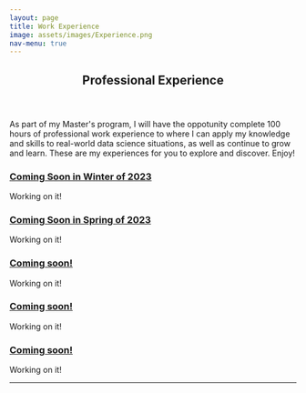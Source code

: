 ```yaml
---
layout: page
title: Work Experience
image: assets/images/Experience.png
nav-menu: true
---
```


<!-- Main -->
<div id="main" class="alt">

<!-- One -->
<section id="one">
	<div class="inner">
		<header class="major">
			<h1>Professional Experience</h1>
		</header>

<!-- Content -->
<h2 id="Professional Experience"></h2>
<p>As part of my Master's program, I will have the oppotunity complete 100 hours of professional work experience to where I can apply my knowledge and skills to real-world data science situations, as well as continue to grow and learn. These are my experiences for you to explore and discover. Enjoy! </p>
<div class="row">
	<div class="6u 12u$(small)">
		<h3><u><b>Coming Soon in Winter of 2023</b></u></h3>
		<p>Working on it!</p>
	</div>
	<div class="6u$ 12u$(small)">
		<h3><u><b>Coming Soon in Spring of 2023</b></u></h3>
		<p>Working on it!</p>
	</div>
	<!-- Break -->
	<div class="4u 12u$(medium)">
		<h3><u><b>Coming soon!</b></u></h3>
		<p>Working on it!</p>
	</div>
	<div class="4u 12u$(medium)">
		<h3><u><b>Coming soon!</b></u></h3>
		<p>Working on it!</p>
	</div>
	<div class="4u$ 12u$(medium)">
		<h3><u><b>Coming soon!</b></u></h3>
		<p>Working on it!</p>
	</div>
</div>

<hr class="major" />
